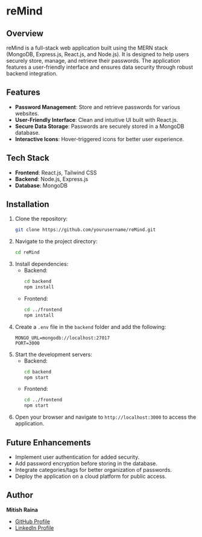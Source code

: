 # reMind

## Overview
reMind is a full-stack web application built using the MERN stack (MongoDB, Express.js, React.js, and Node.js). It is designed to help users securely store, manage, and retrieve their passwords. The application features a user-friendly interface and ensures data security through robust backend integration.

## Features
- **Password Management**: Store and retrieve passwords for various websites.
- **User-Friendly Interface**: Clean and intuitive UI built with React.js.
- **Secure Data Storage**: Passwords are securely stored in a MongoDB database.
- **Interactive Icons**: Hover-triggered icons for better user experience.

## Tech Stack
- **Frontend**: React.js, Tailwind CSS
- **Backend**: Node.js, Express.js
- **Database**: MongoDB

## Installation

1. Clone the repository:
   ```bash
   git clone https://github.com/yourusername/reMind.git
   ```
2. Navigate to the project directory:
   ```bash
   cd reMind
   ```
3. Install dependencies:
   - Backend:
     ```bash
     cd backend
     npm install
     ```
   - Frontend:
     ```bash
     cd ../frontend
     npm install
     ```
4. Create a `.env` file in the `backend` folder and add the following:
   ```env
   MONGO_URL=mongodb://localhost:27017
   PORT=3000
   ```
5. Start the development servers:
   - Backend:
     ```bash
     cd backend
     npm start
     ```
   - Frontend:
     ```bash
     cd ../frontend
     npm start
     ```
6. Open your browser and navigate to `http://localhost:3000` to access the application.


## Future Enhancements
- Implement user authentication for added security.
- Add password encryption before storing in the database.
- Integrate categories/tags for better organization of passwords.
- Deploy the application on a cloud platform for public access.



## Author
**Mitish Raina**
- [GitHub Profile](https://github.com/mitishraina)
- [LinkedIn Profile](https://www.linkedin.com/in/mitishraina)
